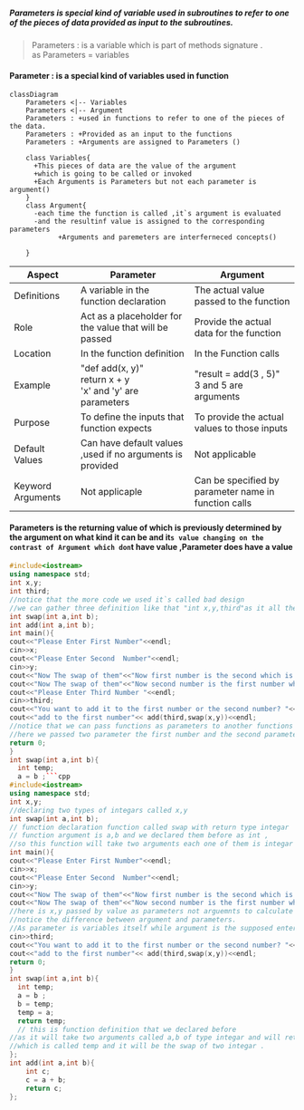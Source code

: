 ##### Parameters is special kind of variable used in subroutines to refer to one of the pieces of data provided as input to the subroutines.
>Parameters : is a variable which is part of methods signature .<br>
as Parameters = variables

#### Parameter : is a special kind of variables used in function  

```mermaid
classDiagram
    Parameters <|-- Variables
    Parameters <|-- Argument
    Parameters : +used in functions to refer to one of the pieces of the data.
    Parameters : +Provided as an input to the functions
    Parameters : +Arguments are assigned to Parameters ()

    class Variables{
      +This pieces of data are the value of the argument
      +which is going to be called or invoked
      +Each Arguments is Parameters but not each parameter is argument()
    }
    class Argument{
      -each time the function is called ,it`s argument is evaluated
      -and the resultinf value is assigned to the corresponding parameters
            +Arguments and paremeters are interferneced concepts()

    }

```
| Aspect            | Parameter                                                     | Argument                                             |
|-------------------|---------------------------------------------------------------|------------------------------------------------------|
| Definitions       | A variable in the function declaration                        | The actual value passed to the function              |
| Role              | Act as a placeholder for the value that will be passed        | Provide the actual data for the function             |
| Location          | In the function definition                                    | In the Function calls                                |
| Example           | "def add(x, y)"<br>return x + y<br>'x' and 'y' are parameters | "result = add(3 , 5)"<br>3 and 5 are arguments       |
| Purpose           | To define the inputs that function expects                    | To provide the actual values to those inputs         |
| Default Values    | Can have default values ,used if no arguments is provided     | Not applicable                                       |
| Keyword Arguments | Not applicaple                                                | Can be specified by parameter name in function calls |


#### Parameters is the returning value of which is previously determined by the argument on what kind it can be and it`s value changing on the contrast of Argument which don`t have value ,Parameter does have a value
```cpp
#include<iostream>
using namespace std;
int x,y;
int third;
//notice that the more code we used it`s called bad design 
//we can gather three definition like that "int x,y,third"as it all the sametype
int swap(int a,int b);
int add(int a,int b);
int main(){
cout<<"Please Enter First Number"<<endl;
cin>>x;
cout<<"Please Enter Second  Number"<<endl;
cin>>y;
cout<<"Now The swap of them"<<"Now first number is the second which is : " <<swap(x,y)<<endl;
cout<<"Now The swap of them"<<"Now second number is the first number which is : "<<swap(y,x)<<endl;
cout<<"Please Enter Third Number "<<endl;
cin>>third;
cout<<"You want to add it to the first number or the second number? "<<endl;
cout<<"add to the first number"<< add(third,swap(x,y))<<endl;
//notice that we can pass functions as parameters to another functions
//here we passed two parameter the first number and the second parameter is the result of function swap
return 0;
}
int swap(int a,int b){
  int temp;
  a = b ;```cpp
#include<iostream>
using namespace std;
int x,y;
//declaring two types of integars called x,y
int swap(int a,int b);
// function declaration function called swap with return type integar
// function argument is a,b and we declared them before as int ,
//so this function will take two arguments each one of them is integar and swap them 
int main(){
cout<<"Please Enter First Number"<<endl;
cin>>x;
cout<<"Please Enter Second  Number"<<endl;
cin>>y;
cout<<"Now The swap of them"<<"Now first number is the second which is : " <<swap(x,y)<<endl;
cout<<"Now The swap of them"<<"Now second number is the first number which is : "<<swap(y,x)<<endl;
//here is x,y passed by value as parameters not arguemnts to calculate the sum of two integars.
//notice the difference between argument and parameters.
//As parameter is variables itself while argument is the supposed entering value
cin>>third;
cout<<"You want to add it to the first number or the second number? "<<endl;
cout<<"add to the first number"<< add(third,swap(x,y))<<endl;
return 0;
}
int swap(int a,int b){
  int temp;
  a = b ;
  b = temp;
  temp = a;
  return temp;
  // this is function definition that we declared before 
//as it will take two arguments called a,b of type integar and will return integar type variable
//which is called temp and it will be the swap of two integar .
};
int add(int a,int b){
    int c;
    c = a + b;
    return c;
};
```

